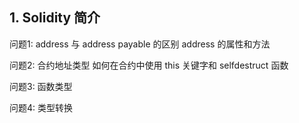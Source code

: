 ## 1. Solidity 简介

问题1:
address 与 address payable 的区别
address 的属性和方法

问题2:
合约地址类型
如何在合约中使用 this 关键字和 selfdestruct 函数

问题3:
函数类型

问题4:
类型转换
